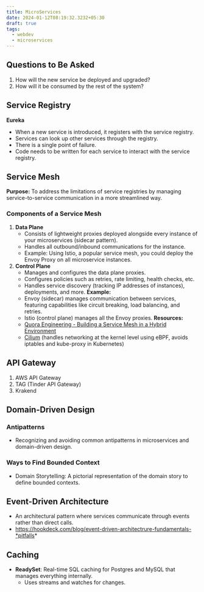 ```yaml
---
title: MicroServices
date: 2024-01-12T08:19:32.3232+05:30
draft: true
tags:
  - webdev
  - microservices
---
```


## Questions to Be Asked

1. How will the new service be deployed and upgraded?
2. How will it be consumed by the rest of the system?

## Service Registry

**Eureka**

- When a new service is introduced, it registers with the service registry.
- Services can look up other services through the registry.
- There is a single point of failure.
- Code needs to be written for each service to interact with the service registry.

## Service Mesh

**Purpose:** To address the limitations of service registries by managing service-to-service communication in a more streamlined way.

### Components of a Service Mesh
1. **Data Plane**
    - Consists of lightweight proxies deployed alongside every instance of your microservices (sidecar pattern).
    - Handles all outbound/inbound communications for the instance.
    - Example: Using Istio, a popular service mesh, you could deploy the Envoy Proxy on all microservice instances.
2. **Control Plane**
    - Manages and configures the data plane proxies.
    - Configures policies such as retries, rate limiting, health checks, etc.
    - Handles service discovery (tracking IP addresses of instances), deployments, and more.
    **Example:**
    - Envoy (sidecar) manages communication between services, featuring capabilities like circuit breaking, load balancing, and retries.
    - Istio (control plane) manages all the Envoy proxies.
    **Resources:**
    - [Quora Engineering - Building a Service Mesh in a Hybrid Environment](https://quoraengineering.quora.com/Building-a-Service-Mesh-in-a-Hybrid-Environment)
    - [Cilium](https://cilium.io/) (handles networking at the kernel level using eBPF, avoids iptables and kube-proxy in Kubernetes)

## API Gateway

1. AWS API Gateway
2. TAG (Tinder API Gateway)
3. Krakend

## Domain-Driven Design

### Antipatterns

- Recognizing and avoiding common antipatterns in microservices and domain-driven design.

### Ways to Find Bounded Context

- Domain Storytelling: A pictorial representation of the domain story to define bounded contexts.

## Event-Driven Architecture

- An architectural pattern where services communicate through events rather than direct calls.
- https://hookdeck.com/blog/event-driven-architectrure-fundamentals-*pitfalls*
## Caching

- **ReadySet**: Real-time SQL caching for Postgres and MySQL that manages everything internally.
    - Uses streams and watches for changes.